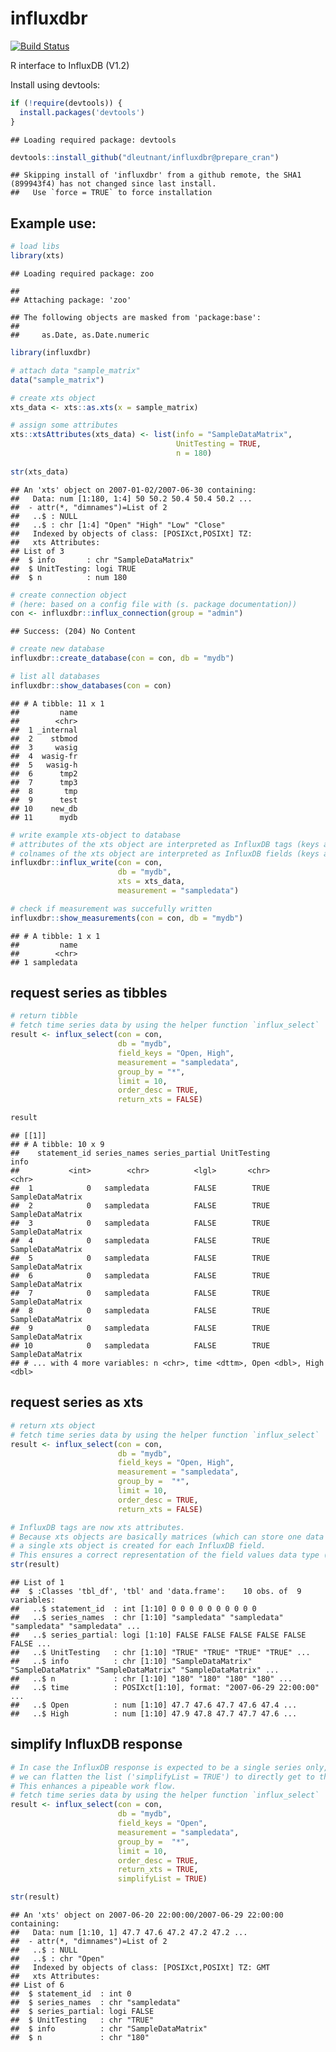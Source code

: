 influxdbr
================

[![Build Status](https://travis-ci.org/dleutnant/influxdbr.svg?branch=prepare_cran)](https://travis-ci.org/dleutnant/influxdbr)

R interface to InfluxDB (V1.2)

Install using devtools:

``` r
if (!require(devtools)) {
  install.packages('devtools')
}
```

    ## Loading required package: devtools

``` r
devtools::install_github("dleutnant/influxdbr@prepare_cran")
```

    ## Skipping install of 'influxdbr' from a github remote, the SHA1 (899943f4) has not changed since last install.
    ##   Use `force = TRUE` to force installation

Example use:
------------

``` r
# load libs
library(xts)
```

    ## Loading required package: zoo

    ## 
    ## Attaching package: 'zoo'

    ## The following objects are masked from 'package:base':
    ## 
    ##     as.Date, as.Date.numeric

``` r
library(influxdbr)
```

``` r
# attach data "sample_matrix"
data("sample_matrix")

# create xts object
xts_data <- xts::as.xts(x = sample_matrix)

# assign some attributes
xts::xtsAttributes(xts_data) <- list(info = "SampleDataMatrix",
                                     UnitTesting = TRUE, 
                                     n = 180)
                                     
str(xts_data)
```

    ## An 'xts' object on 2007-01-02/2007-06-30 containing:
    ##   Data: num [1:180, 1:4] 50 50.2 50.4 50.4 50.2 ...
    ##  - attr(*, "dimnames")=List of 2
    ##   ..$ : NULL
    ##   ..$ : chr [1:4] "Open" "High" "Low" "Close"
    ##   Indexed by objects of class: [POSIXct,POSIXt] TZ: 
    ##   xts Attributes:  
    ## List of 3
    ##  $ info       : chr "SampleDataMatrix"
    ##  $ UnitTesting: logi TRUE
    ##  $ n          : num 180

``` r
# create connection object 
# (here: based on a config file with (s. package documentation))
con <- influxdbr::influx_connection(group = "admin")
```

    ## Success: (204) No Content

``` r
# create new database
influxdbr::create_database(con = con, db = "mydb")

# list all databases
influxdbr::show_databases(con = con)
```

    ## # A tibble: 11 x 1
    ##         name
    ##        <chr>
    ##  1 _internal
    ##  2    stbmod
    ##  3     wasig
    ##  4  wasig-fr
    ##  5   wasig-h
    ##  6      tmp2
    ##  7      tmp3
    ##  8       tmp
    ##  9      test
    ## 10    new_db
    ## 11      mydb

``` r
# write example xts-object to database
# attributes of the xts object are interpreted as InfluxDB tags (keys and values)
# colnames of the xts object are interpreted as InfluxDB fields (keys and values)
influxdbr::influx_write(con = con, 
                        db = "mydb",
                        xts = xts_data, 
                        measurement = "sampledata")
```

``` r
# check if measurement was succefully written
influxdbr::show_measurements(con = con, db = "mydb")
```

    ## # A tibble: 1 x 1
    ##         name
    ##        <chr>
    ## 1 sampledata

request series as tibbles
-------------------------

``` r
# return tibble
# fetch time series data by using the helper function `influx_select`
result <- influx_select(con = con, 
                        db = "mydb", 
                        field_keys = "Open, High", 
                        measurement = "sampledata",
                        group_by = "*",
                        limit = 10, 
                        order_desc = TRUE, 
                        return_xts = FALSE)

result
```

    ## [[1]]
    ## # A tibble: 10 x 9
    ##    statement_id series_names series_partial UnitTesting             info
    ##           <int>        <chr>          <lgl>       <chr>            <chr>
    ##  1            0   sampledata          FALSE        TRUE SampleDataMatrix
    ##  2            0   sampledata          FALSE        TRUE SampleDataMatrix
    ##  3            0   sampledata          FALSE        TRUE SampleDataMatrix
    ##  4            0   sampledata          FALSE        TRUE SampleDataMatrix
    ##  5            0   sampledata          FALSE        TRUE SampleDataMatrix
    ##  6            0   sampledata          FALSE        TRUE SampleDataMatrix
    ##  7            0   sampledata          FALSE        TRUE SampleDataMatrix
    ##  8            0   sampledata          FALSE        TRUE SampleDataMatrix
    ##  9            0   sampledata          FALSE        TRUE SampleDataMatrix
    ## 10            0   sampledata          FALSE        TRUE SampleDataMatrix
    ## # ... with 4 more variables: n <chr>, time <dttm>, Open <dbl>, High <dbl>

request series as xts
---------------------

``` r
# return xts object
# fetch time series data by using the helper function `influx_select`
result <- influx_select(con = con, 
                        db = "mydb", 
                        field_keys = "Open, High", 
                        measurement = "sampledata",
                        group_by =  "*",
                        limit = 10, 
                        order_desc = TRUE, 
                        return_xts = FALSE)

# InfluxDB tags are now xts attributes.
# Because xts objects are basically matrices (which can store one data type only), 
# a single xts object is created for each InfluxDB field. 
# This ensures a correct representation of the field values data type (instead of getting all into a "character" matrix).
str(result)
```

    ## List of 1
    ##  $ :Classes 'tbl_df', 'tbl' and 'data.frame':    10 obs. of  9 variables:
    ##   ..$ statement_id  : int [1:10] 0 0 0 0 0 0 0 0 0 0
    ##   ..$ series_names  : chr [1:10] "sampledata" "sampledata" "sampledata" "sampledata" ...
    ##   ..$ series_partial: logi [1:10] FALSE FALSE FALSE FALSE FALSE FALSE ...
    ##   ..$ UnitTesting   : chr [1:10] "TRUE" "TRUE" "TRUE" "TRUE" ...
    ##   ..$ info          : chr [1:10] "SampleDataMatrix" "SampleDataMatrix" "SampleDataMatrix" "SampleDataMatrix" ...
    ##   ..$ n             : chr [1:10] "180" "180" "180" "180" ...
    ##   ..$ time          : POSIXct[1:10], format: "2007-06-29 22:00:00" ...
    ##   ..$ Open          : num [1:10] 47.7 47.6 47.7 47.6 47.4 ...
    ##   ..$ High          : num [1:10] 47.9 47.8 47.7 47.7 47.6 ...

simplify InfluxDB response
--------------------------

``` r
# In case the InfluxDB response is expected to be a single series only, 
# we can flatten the list ('simplifyList = TRUE') to directly get to the data.
# This enhances a pipeable work flow.
# fetch time series data by using the helper function `influx_select`
result <- influx_select(con = con, 
                        db = "mydb", 
                        field_keys = "Open", 
                        measurement = "sampledata",
                        group_by =  "*",
                        limit = 10, 
                        order_desc = TRUE, 
                        return_xts = TRUE, 
                        simplifyList = TRUE)

str(result)
```

    ## An 'xts' object on 2007-06-20 22:00:00/2007-06-29 22:00:00 containing:
    ##   Data: num [1:10, 1] 47.7 47.6 47.2 47.2 47.2 ...
    ##  - attr(*, "dimnames")=List of 2
    ##   ..$ : NULL
    ##   ..$ : chr "Open"
    ##   Indexed by objects of class: [POSIXct,POSIXt] TZ: GMT
    ##   xts Attributes:  
    ## List of 6
    ##  $ statement_id  : int 0
    ##  $ series_names  : chr "sampledata"
    ##  $ series_partial: logi FALSE
    ##  $ UnitTesting   : chr "TRUE"
    ##  $ info          : chr "SampleDataMatrix"
    ##  $ n             : chr "180"
